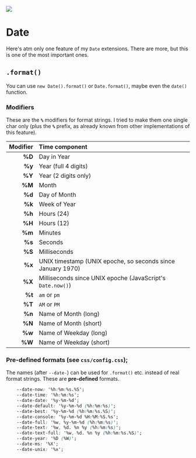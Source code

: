 <img src="https://kekse.biz/php/count.php?draw&override=github:v4" />

# Date
Here's atm only one feature of my `Date` extensions. There are more, but this is one of the most important ones.

## `.format()`
You can use `new Date().format()` or `Date.format()`, maybe even the `date()` function.

### Modifiers
These are the **`%`** modifiers for format strings. I tried to make them one single char only
(plus the **`%`** prefix, as already known from other implementations of this feature).

| Modifier | Time component |
| -------: | :---------------------------------------------------------- |
|  **%D**  | Day in Year                                                 |
|  **%y**  | Year (full 4 digits)                                        |
|  **%Y**  | Year (2 digits only)                                        |
|  **%M**  | Month                                                       |
|  **%d**  | Day of Month                                                |
|  **%k**  | Week of Year                                                |
|  **%h**  | Hours (24)                                                  |
|  **%H**  | Hours (12)                                                  |
|  **%m**  | Minutes                                                     |
|  **%s**  | Seconds                                                     |
|  **%S**  | Milliseconds                                                |
|  **%x**  | UNIX timestamp (UNIX epoche, so seconds since January 1970) |
|  **%X**  | Milliseconds since UNIX epoche (JavaScript's `Date.now()`)  |
|  **%t**  | `am` or `pm`                                                |
|  **%T**  | `AM` or `PM`                                                |
|  **%n**  | Name of Month (long)                                        |
|  **%N**  | Name of Month (short)                                       |
|  **%w**  | Name of Weekday (long)                                      |
|  **%W**  | Name of Weekday (short)                                     |

### Pre-defined formats (see `css/config.css`);
The names (after `--date-`) can be used for `.format()` etc. instead of real format strings. These are **pre-defined** formats.

```css
	--date-now: '%h:%m:%s.%S';
	--date-time: '%h:%m:%s';
	--date-date: '%y-%m-%d';
	--date-default: '%y-%m-%d (%h:%m:%s)';
	--date-best: '%y-%m-%d (%h:%m:%s.%S)';
	--date-console: '%y-%m-%d %H:%M:%S.%s';
	--date-full: '%w, %y-%m-%d (%h:%m:%s)';
	--date-text: '%w, %d. %n %y (%h:%m:%s)';
	--date-text-full: '%w, %d. %n %y (%h:%m:%s.%S)';
	--date-year: '%D (%W)';
	--date-ms: '%X';
	--date-unix: '%x';
```
